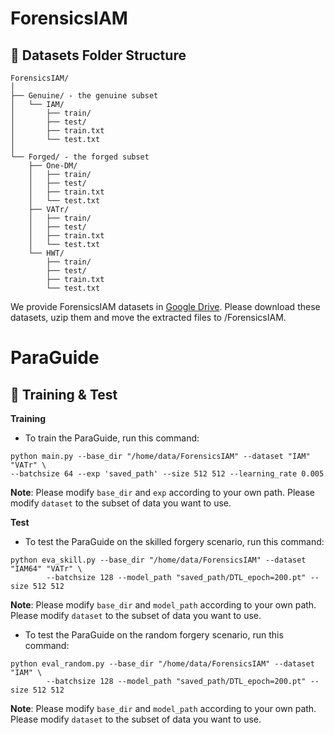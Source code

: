 # ForensicsIAM

## 📂 Datasets Folder Structure
  ```
  ForensicsIAM/
  │
  ├── Genuine/ - the genuine subset  
  │   └── IAM/
  │       ├── train/
  │       ├── test/
  │       ├── train.txt
  │       └── test.txt
  │
  └── Forged/ - the forged subset
      ├── One-DM/
      │   ├── train/
      │   ├── test/
      │   ├── train.txt
      │   └── test.txt
      ├── VATr/
      │   ├── train/
      │   ├── test/
      │   ├── train.txt
      │   └── test.txt
      └── HWT/
          ├── train/
          ├── test/
          ├── train.txt
          └── test.txt               
  ```
  We provide ForensicsIAM datasets in [Google Drive](https://drive.google.com/drive/folders/1vivXSekLLr06UA7pBdZFLzqOnUiSwhSV?usp=sharing). Please download these datasets, uzip them and move the extracted files to /ForensicsIAM.

# ParaGuide
## 🚀 Training & Test
**Training**
- To train the ParaGuide, run this command:
```
python main.py --base_dir "/home/data/ForensicsIAM" --dataset "IAM" "VATr" \
--batchsize 64 --exp 'saved_path' --size 512 512 --learning_rate 0.005
```
**Note**:
Please modify ``base_dir`` and ``exp`` according to your own path. Please modify ``dataset`` to the subset of data you want to use.

**Test**
- To test the ParaGuide on the skilled forgery scenario, run this command:
```
python eva_skill.py --base_dir "/home/data/ForensicsIAM" --dataset "IAM64" "VATr" \
        --batchsize 128 --model_path "saved_path/DTL_epoch=200.pt" --size 512 512
```
**Note**:
Please modify ``base_dir`` and ``model_path`` according to your own path. Please modify ``dataset`` to the subset of data you want to use.
- To test the ParaGuide on the random forgery scenario, run this command:
```
python eval_random.py --base_dir "/home/data/ForensicsIAM" --dataset "IAM" \
        --batchsize 128 --model_path "saved_path/DTL_epoch=200.pt" --size 512 512
```
**Note**:
Please modify ``base_dir`` and ``model_path`` according to your own path. Please modify ``dataset`` to the subset of data you want to use.